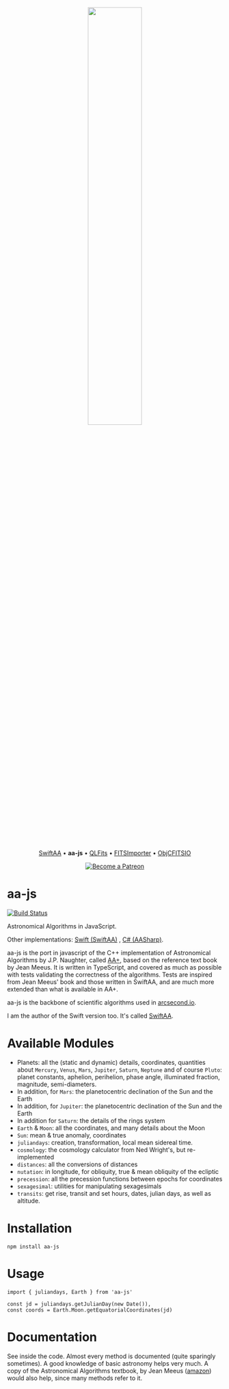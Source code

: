 <h3 align="center">
<img src="http://onekiloparsec.dev/wp-content/uploads/2020/10/1kpcAstroComponents.png" width="50%" />
</h3>
<p align="center">
<a href="https://github.com/onekiloparsec/SwiftAA">SwiftAA</a> &bull;
<b>aa-js</b> &bull;
<a href="https://github.com/onekiloparsec/QLFits">QLFits</a> &bull;
<a href="https://github.com/onekiloparsec/FITSImporter">FITSImporter</a> &bull; 
<a href="https://github.com/onekiloparsec/ObjCFITSIO">ObjCFITSIO</a> 
</p>
<p align="center">
<a href="https://www.patreon.com/onekiloparsec" target="_blank">
<img src="https://c5.patreon.com/external/logo/become_a_patron_button.png" alt="Become a Patreon">
</a>
</p>

aa-js
============

[![Build Status](https://travis-ci.org/onekiloparsec/aa-js.svg?branch=master)](https://travis-ci.org/onekiloparsec/aa-js)

Astronomical Algorithms in JavaScript.

Other
implementations: [Swift (SwiftAA)](https://github.com/onekiloparsec/SwiftAA)
, [C# (AASharp)](https://github.com/jsauve/AASharp).

aa-js is the port in javascript of the C++ implementation of Astronomical
Algorithms by J.P. Naughter, called [AA+](http://www.naughter.com/aa.html),
based on the reference text book by Jean Meeus. It is written in TypeScript, and
covered as much as possible with tests validating the correctness
of the algorithms. Tests are inspired from Jean Meeus' book and those written in
SwiftAA, and are much more extended than what is available
in AA+.

aa-js is the backbone of scientific algorithms used
in [arcsecond.io](https://www.arcsecond.io).

I am the author of the Swift version too. It's
called [SwiftAA](https://github.com/onekiloparsec/SwiftAA).

Available Modules
================

* Planets: all the (static and dynamic) details, coordinates, quantities about
  `Mercury`, `Venus`, `Mars`, `Jupiter`, `Saturn`, `Neptune` and of
  course `Pluto`: planet constants, aphelion, perihelion, phase angle,
  illuminated fraction, magnitude, semi-diameters.
* In addition, for `Mars`: the planetocentric declination of the Sun and the
  Earth
* In addition, for `Jupiter`: the planetocentric declination of the Sun and the
  Earth
* In addition for `Saturn`: the details of the rings system
* `Earth` & `Moon`: all the coordinates, and many details about the Moon
* `Sun`: mean & true anomaly, coordinates
* `juliandays`: creation, transformation, local mean sidereal time.
* `cosmology`: the cosmology calculator from Ned Wright's, but re-implemented
* `distances`: all the conversions of distances
* `nutation`: in longitude, for obliquity, true & mean obliquity of the ecliptic
* `precession`: all the precession functions between epochs for coordinates
* `sexagesimal`: utilities for manipulating sexagesimals
* `transits`: get rise, transit and set hours, dates, julian days, as well 
  as altitude.

Installation
================

`npm install aa-js`


Usage
================

```
import { juliandays, Earth } from 'aa-js'

const jd = juliandays.getJulianDay(new Date()),
const coords = Earth.Moon.getEquatorialCoordinates(jd)
```

Documentation
================

See inside the code. Almost every method is documented (quite sparingly
sometimes). A good knowledge of basic astronomy helps very much.
A copy of the Astronomical Algorithms textbook, by Jean Meeus
([amazon](https://www.amazon.fr/Astronomical-Algorithms-J-Meeus/dp/0943396352/ref=sr_1_6?qid=1654447735&refinements=p_27%3AJean+Meeus&s=books&sr=1-6))
would also help, since many methods refer to it.

